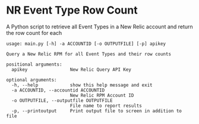 # NR Event Type Row Count
A Python script to retrieve all Event Types in a New Relic account and return the row count for each
```
usage: main.py [-h] -a ACCOUNTID [-o OUTPUTFILE] [-p] apikey

Query a New Relic RPM for all Event Types and their row counts

positional arguments:
  apikey                New Relic Query API Key

optional arguments:
  -h, --help            show this help message and exit
  -a ACCOUNTID, --accountid ACCOUNTID
                        New Relic RPM Account ID
  -o OUTPUTFILE, --outputfile OUTPUTFILE
                        File name to report results
  -p, --printoutput     Print output file to screen in addition to file
```

